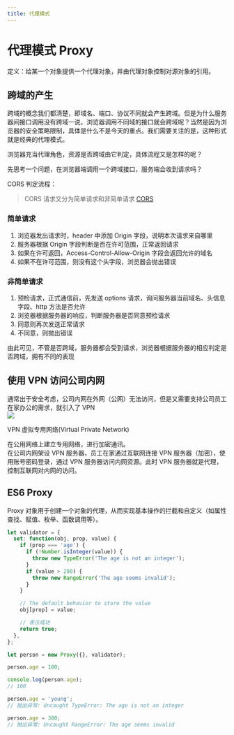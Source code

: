 ```yaml
---
title: 代理模式
---
```


# 代理模式 Proxy

定义：给某一个对象提供一个代理对象，并由代理对象控制对源对象的引用。

## 跨域的产生

跨域的概念我们都清楚，即域名、端口、协议不同就会产生跨域。但是为什么服务器间接口调用没有跨域一说，浏览器调用不同域的接口就会跨域呢？当然是因为浏览器的安全策略限制，具体是什么不是今天的重点。我们需要关注的是，这种形式就是经典的代理模式。

浏览器充当代理角色，资源是否跨域由它判定，具体流程又是怎样的呢？

先思考一个问题，在浏览器端调用一个跨域接口，服务端会收到请求吗？

CORS 判定流程：

> CORS 请求又分为简单请求和非简单请求 [CORS](http://javascript.ruanyifeng.com/bom/cors.html#toc0)

### 简单请求

1. 浏览器发出请求时，header 中添加 Origin 字段，说明本次请求来自哪里
2. 服务器根据 Origin 字段判断是否在许可范围，正常返回请求
3. 如果在许可返回，Access-Control-Allow-Origin 字段会返回允许的域名
4. 如果不在许可范围，则没有这个头字段，浏览器会抛出错误

### 非简单请求

1. 预检请求，正式通信前，先发送 options 请求，询问服务器当前域名、头信息字段、http 方法是否允许
2. 浏览器根据服务器的响应，判断服务器是否同意预检请求
3. 同意则再次发送正常请求
4. 不同意，则抛出错误

由此可见，不管是否跨域，服务器都会受到请求，浏览器根据服务器的相应判定是否跨域，拥有不同的表现

## 使用 VPN 访问公司内网

通常出于安全考虑，公司内网在外网（公网）无法访问，但是又需要支持公司员工在家办公的需求，就引入了 VPN  
![](https://tva1.sinaimg.cn/large/008i3skNly1gpwroup38uj30hs0cd75o.jpg)

VPN 虚拟专用网络(Virtual Private Network)

在公用网络上建立专用网络，进行加密通讯。  
在公司内网架设 VPN 服务器，员工在家通过互联网连接 VPN 服务器（加密），使用账号密码登录，通过 VPN 服务器访问内网资源。此时 VPN 服务器就是代理，控制互联网对内网的访问。

## ES6 Proxy

Proxy 对象用于创建一个对象的代理，从而实现基本操作的拦截和自定义（如属性查找、赋值、枚举、函数调用等）。

```js
let validator = {
  set: function(obj, prop, value) {
    if (prop === 'age') {
      if (!Number.isInteger(value)) {
        throw new TypeError('The age is not an integer');
      }
      if (value > 200) {
        throw new RangeError('The age seems invalid');
      }
    }

    // The default behavior to store the value
    obj[prop] = value;

    // 表示成功
    return true;
  },
};

let person = new Proxy({}, validator);

person.age = 100;

console.log(person.age);
// 100

person.age = 'young';
// 抛出异常: Uncaught TypeError: The age is not an integer

person.age = 300;
// 抛出异常: Uncaught RangeError: The age seems invalid
```
